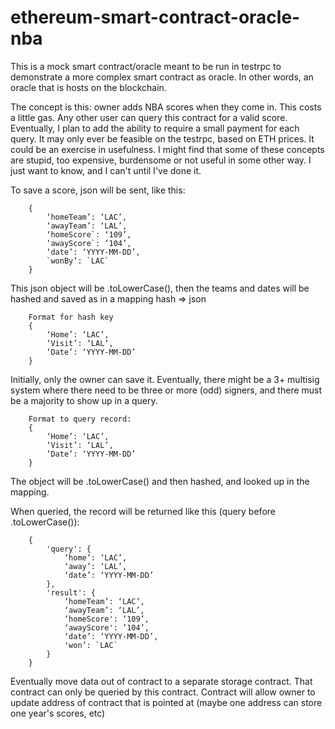 # ethereum-smart-contract-oracle-nba

This is a mock smart contract/oracle meant to be run in testrpc to demonstrate a more complex smart contract as oracle.  In other words, an oracle that is hosts on the blockchain.

The concept is this: owner adds NBA scores when they come in. This costs a little gas. Any other user can query this contract for a valid score.  Eventually, I plan to add the ability to require a small payment for each query. It may only ever be feasible on the testrpc, based on ETH prices. It could be an exercise in usefulness. I might find that some of these concepts are stupid, too expensive, burdensome or not useful in some other way. I just want to know, and I can't until I've done it.

To save a score, json will be sent, like this:

```
    {
        ‘homeTeam’: ‘LAC’,
        ‘awayTeam’: ‘LAL’,
        ‘homeScore`: ‘109’,
        ‘awayScore`: ’104’,
        ‘date’: ‘YYYY-MM-DD’,
        `wonBy’: `LAC`
    }
```

This json object will be .toLowerCase(), then the teams and dates will be hashed and saved as in a mapping
 hash => json

```
    Format for hash key
    {
        ‘Home’: ‘LAC’,
        ‘Visit’: ‘LAL’,
        ‘Date’: ‘YYYY-MM-DD’
    }
```

Initially, only the owner can save it. Eventually, there might be a 3+ multisig system where there need to be three or more (odd) signers, and there must be a majority to show up in a query.

```
    Format to query record:
    {
        ‘Home’: ‘LAC’,
        ‘Visit’: ‘LAL’,
        ‘Date’: ‘YYYY-MM-DD’
    }
```

The object will be .toLowerCase() and then hashed, and looked up in the mapping.

When queried, the record will be returned like this (query before .toLowerCase()):

```
    {
        'query': {
            ‘home’: ‘LAC’,
            ‘away’: ‘LAL’,
            ‘date’: ‘YYYY-MM-DD’
        },
        'result': {
            ‘homeTeam’: ‘LAC’,
            ‘awayTeam’: ‘LAL’,
            ‘homeScore': ‘109’,
            ‘awayScore': ’104’,
            ‘date’: ‘YYYY-MM-DD’,
            'won’: `LAC`
        }
    }
```


Eventually move data out of contract to a separate storage contract.
That contract can only be queried by this contract.
Contract will allow owner to update address of contract that is pointed at (maybe one address can store one year's scores, etc)

